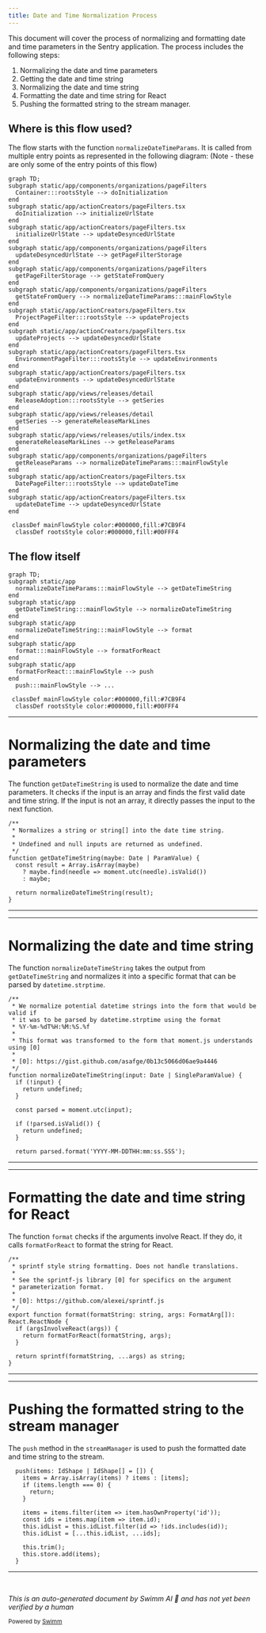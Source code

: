 ```yaml
---
title: Date and Time Normalization Process
---
```

This document will cover the process of normalizing and formatting date and time parameters in the Sentry application. The process includes the following steps:

1. Normalizing the date and time parameters
2. Getting the date and time string
3. Normalizing the date and time string
4. Formatting the date and time string for React
5. Pushing the formatted string to the stream manager.

## Where is this flow used?

The flow starts with the function `normalizeDateTimeParams`. It is called from multiple entry points as represented in the following diagram: (Note - these are only some of the entry points of this flow)

```mermaid
graph TD;
subgraph static/app/components/organizations/pageFilters
  Container:::rootsStyle --> doInitialization
end
subgraph static/app/actionCreators/pageFilters.tsx
  doInitialization --> initializeUrlState
end
subgraph static/app/actionCreators/pageFilters.tsx
  initializeUrlState --> updateDesyncedUrlState
end
subgraph static/app/components/organizations/pageFilters
  updateDesyncedUrlState --> getPageFilterStorage
end
subgraph static/app/components/organizations/pageFilters
  getPageFilterStorage --> getStateFromQuery
end
subgraph static/app/components/organizations/pageFilters
  getStateFromQuery --> normalizeDateTimeParams:::mainFlowStyle
end
subgraph static/app/actionCreators/pageFilters.tsx
  ProjectPageFilter:::rootsStyle --> updateProjects
end
subgraph static/app/actionCreators/pageFilters.tsx
  updateProjects --> updateDesyncedUrlState
end
subgraph static/app/actionCreators/pageFilters.tsx
  EnvironmentPageFilter:::rootsStyle --> updateEnvironments
end
subgraph static/app/actionCreators/pageFilters.tsx
  updateEnvironments --> updateDesyncedUrlState
end
subgraph static/app/views/releases/detail
  ReleaseAdoption:::rootsStyle --> getSeries
end
subgraph static/app/views/releases/detail
  getSeries --> generateReleaseMarkLines
end
subgraph static/app/views/releases/utils/index.tsx
  generateReleaseMarkLines --> getReleaseParams
end
subgraph static/app/components/organizations/pageFilters
  getReleaseParams --> normalizeDateTimeParams:::mainFlowStyle
end
subgraph static/app/actionCreators/pageFilters.tsx
  DatePageFilter:::rootsStyle --> updateDateTime
end
subgraph static/app/actionCreators/pageFilters.tsx
  updateDateTime --> updateDesyncedUrlState
end

 classDef mainFlowStyle color:#000000,fill:#7CB9F4
  classDef rootsStyle color:#000000,fill:#00FFF4
```

## The flow itself

```mermaid
graph TD;
subgraph static/app
  normalizeDateTimeParams:::mainFlowStyle --> getDateTimeString
end
subgraph static/app
  getDateTimeString:::mainFlowStyle --> normalizeDateTimeString
end
subgraph static/app
  normalizeDateTimeString:::mainFlowStyle --> format
end
subgraph static/app
  format:::mainFlowStyle --> formatForReact
end
subgraph static/app
  formatForReact:::mainFlowStyle --> push
end
  push:::mainFlowStyle --> ...

 classDef mainFlowStyle color:#000000,fill:#7CB9F4
  classDef rootsStyle color:#000000,fill:#00FFF4
```

<SwmSnippet path="/static/app/components/organizations/pageFilters/parse.tsx" line="88">

---

# Normalizing the date and time parameters

The function `getDateTimeString` is used to normalize the date and time parameters. It checks if the input is an array and finds the first valid date and time string. If the input is not an array, it directly passes the input to the next function.

```tsx
/**
 * Normalizes a string or string[] into the date time string.
 *
 * Undefined and null inputs are returned as undefined.
 */
function getDateTimeString(maybe: Date | ParamValue) {
  const result = Array.isArray(maybe)
    ? maybe.find(needle => moment.utc(needle).isValid())
    : maybe;

  return normalizeDateTimeString(result);
}
```

---

</SwmSnippet>

<SwmSnippet path="/static/app/components/organizations/pageFilters/parse.tsx" line="65">

---

# Normalizing the date and time string

The function `normalizeDateTimeString` takes the output from `getDateTimeString` and normalizes it into a specific format that can be parsed by `datetime.strptime`.

```tsx
/**
 * We normalize potential datetime strings into the form that would be valid if
 * it was to be parsed by datetime.strptime using the format
 * %Y-%m-%dT%H:%M:%S.%f
 *
 * This format was transformed to the form that moment.js understands using [0]
 *
 * [0]: https://gist.github.com/asafge/0b13c5066d06ae9a4446
 */
function normalizeDateTimeString(input: Date | SingleParamValue) {
  if (!input) {
    return undefined;
  }

  const parsed = moment.utc(input);

  if (!parsed.isValid()) {
    return undefined;
  }

  return parsed.format('YYYY-MM-DDTHH:mm:ss.SSS');
```

---

</SwmSnippet>

<SwmSnippet path="/static/app/locale.tsx" line="299">

---

# Formatting the date and time string for React

The function `format` checks if the arguments involve React. If they do, it calls `formatForReact` to format the string for React.

```tsx
/**
 * sprintf style string formatting. Does not handle translations.
 *
 * See the sprintf-js library [0] for specifics on the argument
 * parameterization format.
 *
 * [0]: https://github.com/alexei/sprintf.js
 */
export function format(formatString: string, args: FormatArg[]): React.ReactNode {
  if (argsInvolveReact(args)) {
    return formatForReact(formatString, args);
  }

  return sprintf(formatString, ...args) as string;
}
```

---

</SwmSnippet>

<SwmSnippet path="/static/app/utils/streamManager.tsx" line="39">

---

# Pushing the formatted string to the stream manager

The `push` method in the `streamManager` is used to push the formatted date and time string to the stream.

```tsx
  push(items: IdShape | IdShape[] = []) {
    items = Array.isArray(items) ? items : [items];
    if (items.length === 0) {
      return;
    }

    items = items.filter(item => item.hasOwnProperty('id'));
    const ids = items.map(item => item.id);
    this.idList = this.idList.filter(id => !ids.includes(id));
    this.idList = [...this.idList, ...ids];

    this.trim();
    this.store.add(items);
  }
```

---

</SwmSnippet>

&nbsp;

*This is an auto-generated document by Swimm AI 🌊 and has not yet been verified by a human*

<SwmMeta version="3.0.0" repo-id="Z2l0aHViJTNBJTNBZGVtby1zZW50cnklM0ElM0Fzd2ltbWlv" repo-name="demo-sentry"><sup>Powered by [Swimm](/)</sup></SwmMeta>
